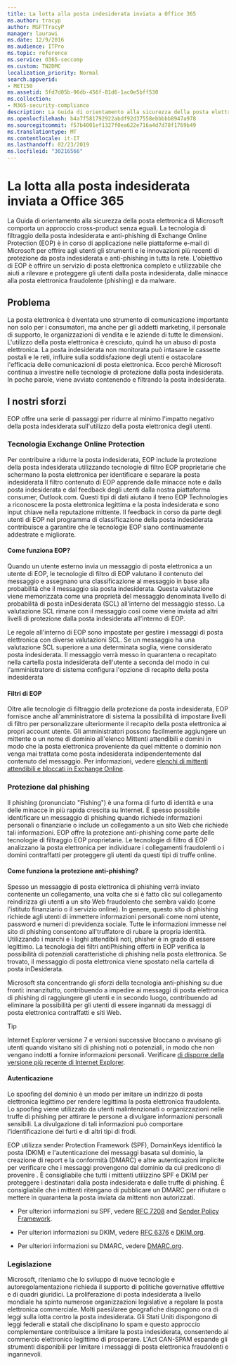 ```yaml
---
title: La lotta alla posta indesiderata inviata a Office 365
ms.author: tracyp
author: MSFTTracyP
manager: laurawi
ms.date: 12/9/2016
ms.audience: ITPro
ms.topic: reference
ms.service: O365-seccomp
ms.custom: TN2DMC
localization_priority: Normal
search.appverid:
- MET150
ms.assetid: 5fd7d05b-96db-456f-81d6-1ac0e5bff530
ms.collection:
- M365-security-compliance
description: La Guida di orientamento alla sicurezza della posta elettronica di Microsoft comporta un approccio cross-product senza eguali. La tecnologia di filtraggio della posta indesiderata e anti-phishing di Exchange Online Protection (EOP) è in corso di applicazione nelle piattaforme e-mail di Microsoft per offrire agli utenti gli strumenti e le innovazioni più recenti di protezione da posta indesiderata e anti-phishing in tutta la rete. L'obiettivo di EOP è offrire un servizio di posta elettronica completo e utilizzabile che aiuti a rilevare e proteggere gli utenti dalla posta indesiderata, dalle minacce alla posta elettronica fraudolente (phishing) e da malware.
ms.openlocfilehash: b4a7f581792922abdf92d37558ebbbbb8947a978
ms.sourcegitcommit: f57b4001ef1327f0ea622e716a4d7d78f1769b49
ms.translationtype: MT
ms.contentlocale: it-IT
ms.lasthandoff: 02/23/2019
ms.locfileid: "30216566"
---
```

# <a name="fighting-junk-email-sent-to-office-365"></a>La lotta alla posta indesiderata inviata a Office 365

La Guida di orientamento alla sicurezza della posta elettronica di Microsoft comporta un approccio cross-product senza eguali. La tecnologia di filtraggio della posta indesiderata e anti-phishing di Exchange Online Protection (EOP) è in corso di applicazione nelle piattaforme e-mail di Microsoft per offrire agli utenti gli strumenti e le innovazioni più recenti di protezione da posta indesiderata e anti-phishing in tutta la rete. L'obiettivo di EOP è offrire un servizio di posta elettronica completo e utilizzabile che aiuti a rilevare e proteggere gli utenti dalla posta indesiderata, dalle minacce alla posta elettronica fraudolente (phishing) e da malware.
  
## <a name="the-challenge"></a>Problema

La posta elettronica è diventata uno strumento di comunicazione importante non solo per i consumatori, ma anche per gli addetti marketing, il personale di supporto, le organizzazioni di vendita e le aziende di tutte le dimensioni. L'utilizzo della posta elettronica è cresciuto, quindi ha un abuso di posta elettronica. La posta indesiderata non monitorata può intasare le cassette postali e le reti, influire sulla soddisfazione degli utenti e ostacolare l'efficacia delle comunicazioni di posta elettronica. Ecco perché Microsoft continua a investire nelle tecnologie di protezione dalla posta indesiderata. In poche parole, viene avviato contenendo e filtrando la posta indesiderata. 
  
## <a name="our-efforts"></a>I nostri sforzi

EOP offre una serie di passaggi per ridurre al minimo l'impatto negativo della posta indesiderata sull'utilizzo della posta elettronica degli utenti.
  
### <a name="exchange-online-protection-technology"></a>Tecnologia Exchange Online Protection

Per contribuire a ridurre la posta indesiderata, EOP include la protezione della posta indesiderata utilizzando tecnologie di filtro EOP proprietarie che schermano la posta elettronica per identificare e separare la posta indesiderata Il filtro contenuto di EOP apprende dalle minacce note e dalla posta indesiderata e dal feedback degli utenti dalla nostra piattaforma consumer, Outlook.com. Questi tipi di dati aiutano il treno EOP Technologies a riconoscere la posta elettronica legittima e la posta indesiderata e sono input chiave nella reputazione mittente. Il feedback in corso da parte degli utenti di EOP nel programma di classificazione della posta indesiderata contribuisce a garantire che le tecnologie EOP siano continuamente addestrate e migliorate.
  
#### <a name="how-does-eop-work"></a>Come funziona EOP?

Quando un utente esterno invia un messaggio di posta elettronica a un utente di EOP, le tecnologie di filtro di EOP valutano il contenuto del messaggio e assegnano una classificazione al messaggio in base alla probabilità che il messaggio sia posta indesiderata. Questa valutazione viene memorizzata come una proprietà del messaggio denominata livello di probabilità di posta inDesiderata (SCL) all'interno del messaggio stesso. La valutazione SCL rimane con il messaggio così come viene inviata ad altri livelli di protezione dalla posta indesiderata all'interno di EOP. 
  
Le regole all'interno di EOP sono impostate per gestire i messaggi di posta elettronica con diverse valutazioni SCL. Se un messaggio ha una valutazione SCL superiore a una determinata soglia, viene considerato posta indesiderata. Il messaggio verrà messo in quarantena o recapitato nella cartella posta indesiderata dell'utente a seconda del modo in cui l'amministratore di sistema configura l'opzione di recapito della posta indesiderata
  
#### <a name="eop-filters"></a>Filtri di EOP

Oltre alle tecnologie di filtraggio della protezione da posta indesiderata, EOP fornisce anche all'amministratore di sistema la possibilità di impostare livelli di filtro per personalizzare ulteriormente il recapito della posta elettronica ai propri account utente. Gli amministratori possono facilmente aggiungere un mittente o un nome di dominio all'elenco Mittenti attendibili e domini in modo che la posta elettronica proveniente da quel mittente o dominio non venga mai trattata come posta indesiderata indipendentemente dal contenuto del messaggio. Per informazioni, vedere [elenchi di mittenti attendibili e bloccati in Exchange Online](safe-sender-and-blocked-sender-lists-faq.md).
  
### <a name="phishing-protection"></a>Protezione dal phishing

Il phishing (pronunciato "Fishing") è una forma di furto di identità e una delle minacce in più rapida crescita su Internet. È spesso possibile identificare un messaggio di phishing quando richiede informazioni personali o finanziarie o include un collegamento a un sito Web che richiede tali informazioni. EOP offre la protezione anti-phishing come parte delle tecnologie di filtraggio EOP proprietarie. Le tecnologie di filtro di EOP analizzano la posta elettronica per individuare i collegamenti fraudolenti o i domini contraffatti per proteggere gli utenti da questi tipi di truffe online.
  
#### <a name="how-does-phishing-protection-work"></a>Come funziona la protezione anti-phishing?

Spesso un messaggio di posta elettronica di phishing verrà inviato contenente un collegamento, una volta che si è fatto clic sul collegamento reindirizza gli utenti a un sito Web fraudolento che sembra valido (come l'istituto finanziario o il servizio online). In genere, questo sito di phishing richiede agli utenti di immettere informazioni personali come nomi utente, password e numeri di previdenza sociale. Tutte le informazioni immesse nel sito di phishing consentono all'truffatore di rubare la propria identità. Utilizzando i marchi e i loghi attendibili noti, phisher è in grado di essere legittimo. La tecnologia dei filtri antiPhishing offerti in EOP verifica la possibilità di potenziali caratteristiche di phishing nella posta elettronica. Se trovato, il messaggio di posta elettronica viene spostato nella cartella di posta inDesiderata.
  
Microsoft sta concentrando gli sforzi della tecnologia anti-phishing su due fronti: innanzitutto, contribuendo a impedire ai messaggi di posta elettronica di phishing di raggiungere gli utenti e in secondo luogo, contribuendo ad eliminare la possibilità per gli utenti di essere ingannati da messaggi di posta elettronica contraffatti e siti Web. 
  
> [!TIP]
> Internet Explorer versione 7 e versioni successive bloccano o avvisano gli utenti quando visitano siti di phishing noti o potenziali, in modo che non vengano indotti a fornire informazioni personali. Verificare [di disporre della versione più recente di Internet Explorer](https://www.microsoft.com/windows/ie/default.mspx). 
  
#### <a name="authentication"></a>Autenticazione

Lo spoofing del dominio è un modo per imitare un indirizzo di posta elettronica legittimo per rendere legittima la posta elettronica fraudolenta. Lo spoofing viene utilizzato da utenti malintenzionati o organizzazioni nelle truffe di phishing per attirare le persone a divulgare informazioni personali sensibili. La divulgazione di tali informazioni può comportare l'identificazione dei furti e di altri tipi di frodi.
  
EOP utilizza sender Protection Framework (SPF), DomainKeys identificò la posta (DKIM) e l'autenticazione dei messaggi basata sul dominio, la creazione di report e la conformità (DMARC) e altre autenticazioni implicite per verificare che i messaggi provengono dal dominio da cui predicono di provenire . È consigliabile che tutti i mittenti utilizzino SPF e DKIM per proteggere i destinatari dalla posta indesiderata e dalle truffe di phishing. È consigliabile che i mittenti ritengano di pubblicare un DMARC per rifiutare o mettere in quarantena la posta inviata da mittenti non autorizzati.
  
- Per ulteriori informazioni su SPF, vedere [RFC 7208](https://tools.ietf.org/html/rfc7208) and [Sender Policy Framework](http://www.openspf.org/).
    
- Per ulteriori informazioni su DKIM, vedere [RFC 6376](https://tools.ietf.org/html/rfc6376) e [DKIM.org](http://dkim.org/).
    
- Per ulteriori informazioni su DMARC, vedere [DMARC.org](https://dmarc.org/).
    
### <a name="legislation"></a>Legislazione

Microsoft, riteniamo che lo sviluppo di nuove tecnologie e autoregolamentazione richieda il supporto di politiche governative effettive e di quadri giuridici. La proliferazione di posta indesiderata a livello mondiale ha spinto numerose organizzazioni legislative a regolare la posta elettronica commerciale. Molti paesi/aree geografiche dispongono ora di leggi sulla lotta contro la posta indesiderata. Gli Stati Uniti dispongono di leggi federali e statali che disciplinano lo spam e questo approccio complementare contribuisce a limitare la posta indesiderata, consentendo al commercio elettronico legittimo di prosperare. L'Act CAN-SPAM espande gli strumenti disponibili per limitare i messaggi di posta elettronica fraudolenti e ingannevoli.
  

